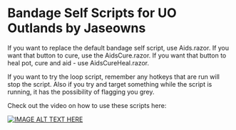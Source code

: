 # Bandage Self Scripts for UO Outlands by Jaseowns
If you want to replace the default bandage self script, use Aids.razor.  If you want that button to cure, use the AidsCure.razor.  If you want that button to heal pot, cure and aid - use AidsCureHeal.razor.

If you want to try the loop script, remember any hotkeys that are run will stop the script. Also if you try and target something while the script is running, it has the possibility of flagging you grey.

Check out the video on how to use these scripts here:

[![IMAGE ALT TEXT HERE](https://img.youtube.com/vi/Gu_AmskiL0E/0.jpg)](https://youtu.be/Gu_AmskiL0E)
